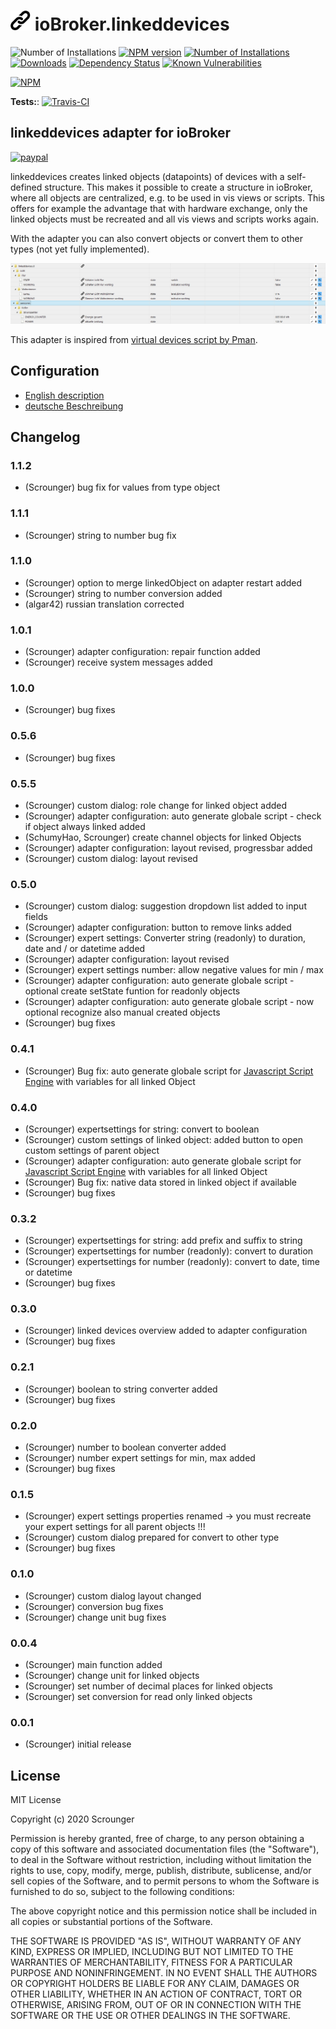 <h1>
	<img src="admin/linkeddevices.png" width="32"/>
	ioBroker.linkeddevices
</h1>

![Number of Installations](http://iobroker.live/badges/linkeddevices-stable.svg)
[![NPM version](http://img.shields.io/npm/v/iobroker.linkeddevices.svg)](https://www.npmjs.com/package/iobroker.linkeddevices)
[![Number of Installations](http://iobroker.live/badges/linkeddevices-installed.svg)](https://www.npmjs.com/package/iobroker.linkeddevices)
[![Downloads](https://img.shields.io/npm/dm/iobroker.linkeddevices.svg)](https://www.npmjs.com/package/iobroker.linkeddevices)
[![Dependency Status](https://img.shields.io/david/Scrounger/iobroker.linkeddevices.svg)](https://david-dm.org/Scrounger/iobroker.linkeddevices)
[![Known Vulnerabilities](https://snyk.io/test/github/Scrounger/ioBroker.linkeddevices/badge.svg)](https://snyk.io/test/github/Scrounger/ioBroker.linkeddevices)

[![NPM](https://nodei.co/npm/iobroker.linkeddevices.png?downloads=true)](https://nodei.co/npm/iobroker.linkeddevices/)

**Tests:**: [![Travis-CI](http://img.shields.io/travis/Scrounger/ioBroker.linkeddevices/master.svg)](https://travis-ci.org/Scrounger/ioBroker.linkeddevices)

## linkeddevices adapter for ioBroker
[![paypal](https://www.paypalobjects.com/en_US/i/btn/btn_donateCC_LG.gif)](https://www.paypal.com/cgi-bin/webscr?cmd=_s-xclick&hosted_button_id=VWAXSTS634G88&source=url)

linkeddevices creates linked objects (datapoints) of devices with a
self-defined structure. This makes it possible to create a structure
in ioBroker, where all objects are centralized, e.g. to be used in vis
views or scripts. This offers for example the advantage that with
hardware exchange, only the linked objects must be recreated and all
vis views and scripts works again.

With the adapter you can also convert objects or convert them to
other types (not yet fully implemented).

![Strukture](screenshots/structure.png)

This adapter is inspired from [virtual devices script by Pman](https://forum.iobroker.net/topic/7751/virtual-devices).

## Configuration
* [English description](docs/en/README.md)
* [deutsche Beschreibung](docs/de/README.md)

## Changelog

### 1.1.2
* (Scrounger) bug fix for values from type object

### 1.1.1
* (Scrounger) string to number bug fix

### 1.1.0
* (Scrounger) option to merge linkedObject on adapter restart added
* (Scrounger) string to number conversion added
* (algar42) russian translation corrected

### 1.0.1
* (Scrounger) adapter configuration: repair function added
* (Scrounger) receive system messages added

### 1.0.0
* (Scrounger) bug fixes

### 0.5.6
* (Scrounger) bug fixes

### 0.5.5
* (Scrounger) custom dialog: role change for linked object added
* (Scrounger) adapter configuration: auto generate globale script - check if object always linked added
* (SchumyHao, Scrounger) create channel objects for linked Objects
* (Scrounger) adapter configuration: layout revised, progressbar added
* (Scrounger) custom dialog: layout revised

### 0.5.0
* (Scrounger) custom dialog: suggestion dropdown list added to input fields
* (Scrounger) adapter configuration: button to remove links added
* (Scrounger) expert settings: Converter string (readonly) to duration, date and / or datetime added
* (Scrounger) adapter configuration: layout revised
* (Scrounger) expert settings number: allow negative values for min / max
* (Scrounger) adapter configuration: auto generate globale script - optional create setState funtion for readonly objects
* (Scrounger) adapter configuration: auto generate globale script - now optional recognize also manual created objects
* (Scrounger) bug fixes

### 0.4.1
* (Scrounger) Bug fix: auto generate globale script for [Javascript Script Engine](https://github.com/iobroker/ioBroker.javascript/blob/master/README.md) with variables for all linked Object

### 0.4.0
* (Scrounger) expertsettings for string: convert to boolean
* (Scrounger) custom settings of linked object: added button to open custom settings of parent object
* (Scrounger) adapter configuration: auto generate globale script for [Javascript Script Engine](https://github.com/iobroker/ioBroker.javascript/blob/master/README.md) with variables for all linked Object
* (Scrounger) Bug fix: native data stored in linked object if available
* (Scrounger) bug fixes

### 0.3.2
* (Scrounger) expertsettings for string: add prefix and suffix to string
* (Scrounger) expertsettings for number (readonly): convert to duration
* (Scrounger) expertsettings for number (readonly): convert to date, time or datetime
* (Scrounger) bug fixes

### 0.3.0
* (Scrounger) linked devices overview added to adapter configuration
* (Scrounger) bug fixes

### 0.2.1
* (Scrounger) boolean to string converter added
* (Scrounger) bug fixes

### 0.2.0
* (Scrounger) number to boolean converter added
* (Scrounger) number expert settings for min, max added
* (Scrounger) bug fixes

### 0.1.5
* (Scrounger) expert settings properties renamed -> you must recreate your expert settings for all parent objects !!!
* (Scrounger) custom dialog prepared for convert to other type
* (Scrounger) bug fixes

### 0.1.0
* (Scrounger) custom dialog layout changed
* (Scrounger) conversion bug fixes
* (Scrounger) change unit bug fixes

### 0.0.4
* (Scrounger) main function added
* (Scrounger) change unit for linked objects
* (Scrounger) set number of decimal places for linked objects
* (Scrounger) set conversion for read only linked objects

### 0.0.1
* (Scrounger) initial release

## License
MIT License

Copyright (c) 2020 Scrounger

Permission is hereby granted, free of charge, to any person obtaining a copy
of this software and associated documentation files (the "Software"), to deal
in the Software without restriction, including without limitation the rights
to use, copy, modify, merge, publish, distribute, sublicense, and/or sell
copies of the Software, and to permit persons to whom the Software is
furnished to do so, subject to the following conditions:

The above copyright notice and this permission notice shall be included in all
copies or substantial portions of the Software.

THE SOFTWARE IS PROVIDED "AS IS", WITHOUT WARRANTY OF ANY KIND, EXPRESS OR
IMPLIED, INCLUDING BUT NOT LIMITED TO THE WARRANTIES OF MERCHANTABILITY,
FITNESS FOR A PARTICULAR PURPOSE AND NONINFRINGEMENT. IN NO EVENT SHALL THE
AUTHORS OR COPYRIGHT HOLDERS BE LIABLE FOR ANY CLAIM, DAMAGES OR OTHER
LIABILITY, WHETHER IN AN ACTION OF CONTRACT, TORT OR OTHERWISE, ARISING FROM,
OUT OF OR IN CONNECTION WITH THE SOFTWARE OR THE USE OR OTHER DEALINGS IN THE
SOFTWARE.
